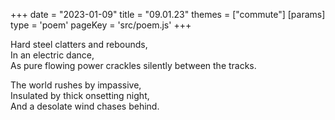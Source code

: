 +++
date = "2023-01-09"
title = "09.01.23"
themes = ["commute"]
[params]
  type = 'poem'
  pageKey = 'src/poem.js'
+++

Hard steel clatters and rebounds,  
In an electric dance,  
As pure flowing power crackles silently between the tracks.  
  
The world rushes by impassive,  
Insulated by thick onsetting night,  
And a desolate wind chases behind.
